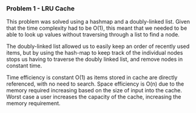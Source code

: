 ### Problem 1 - LRU Cache

This problem was solved using a hashmap and a doubly-linked list. 
Given that the time complexity had to be O(1), this meant that we needed to be able to look up values
without traversing through a list to find a node. 

The doubly-linked list allowed us to easily keep an order of recently used items, 
but by using the hash-map to keep track of the individual nodes stops us having to traverse 
the doubly linked list, and remove nodes in constant time. 

Time efficiency is constant O(1) as items stored in cache are directly referenced, with no need to search.
Space efficiency is O(n) due to the memory required increasing based on the size of input into the cache. Worst case a user increases the capacity of the cache, increasing the memory requirement.
